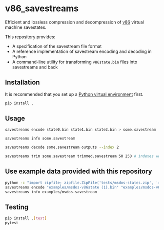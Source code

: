# v86_savestreams

Efficient and lossless compression and decompression of [v86](https://copy.sh/v86/) virtual machine savestates.

This repository provides:
- A specification of the savestream file format
- A reference implementation of savestream encoding and decoding in Python
- A command-line utility for transforming `v86state.bin` files into savestreams and back

## Installation

It is recommended that you set up a [Python virtual environment](https://docs.python.org/3/library/venv.html) first.

```sh
pip install .
```

## Usage



```sh
savestreams encode state0.bin state1.bin state2.bin > some.savestream
```

```sh
savestreams info some.savestream
```

```sh
savestreams decode some.savestream outputs --index 2
```

```sh
savestreams trim some.savestream trimmed.savestream 50 250 # indexes work like in python slices, e.g. arr[50:250] 
```


## Use example data provided with this repository

```sh
python -c "import zipfile; zipfile.ZipFile('tests/msdos-states.zip', 'r').extractall('examples')"
savestreams encode "examples/msdos-v86state (1).bin" "examples/msdos-v86state (2).bin" "examples/msdos-v86state (3).bin" examples/msdos.savestream
savestreams info examples/msdos.savestream
```

## Testing

```sh
pip install .[test]
pytest
```